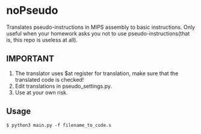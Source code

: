 # noPseudo
Translates pseudo-instructions in MIPS assembly to basic instructions. Only useful when your homework asks you not to use pseudo-instructions(that is, this repo is useless at all).

## IMPORTANT
1. The translator uses $at register for translation, make sure that the translated code is checked!
2. Edit translations in pseudo_settings.py.
3. Use at your own risk.

## Usage
```shell
$ python3 main.py -f filename_to_code.s
```